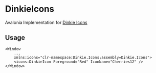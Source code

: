 # DinkieIcons

Avalonia Implementation for [Dinkie Icons](https://github.com/atelier-anchor/dinkie-icons)

## Usage

```xaml
<Window
    ...
    xmlns:icons="clr-namespace:Dinkie.Icons;assembly=Dinkie.Icons">
    <icons:DinkieIcon Foreground="Red" IconName="Cherries12" />
</Window>
```